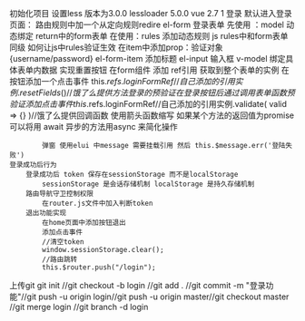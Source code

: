 初始化项目
    设置less 版本为3.0.0 lessloader 5.0.0
    vue 2.7
1 登录
    默认进入登录页面： 路由规则中加一个从定向规则redire
    el-form 登录表单
        先使用 ：model 动态绑定 return中的form表单
        在使用：rules 添加动态规则 
        js rules中和form表单同级
        如何让js中rules验证生效
        在item中添加prop：验证对象{username/password}
    el-form-item 添加标题
    el-input 输入框
        v-model 绑定具体表单内数据
    实现重置按钮
        在form组件 添加 ref引用 获取到整个表单的实例
        在按钮添加一个点击事件
            this.$refs.loginFormRef//自己添加的引用实例.resetFields()//饿了么提供方法
    登录的预验证
        在登录按钮后 通过调用表单 函数 预验证
        添加点击事件
            this.$refs.loginFormRef//自己添加的引用实例.validate(
                valid => {}
            )//饿了么提供回调函数 使用箭头函数缩写
            如果某个方法的返回值为promise 可以将用 await 异步的方法用async 来简化操作

            弹窗 使用elui 中message 需要挂载引用 然后 this.$message.err('登陆失败')
    登录成功后行为
        登录成功后 token 保存在sessionStorage 而不是localStorage
            sessionStorage 是会话存储机制 localStorage 是持久存储机制
        路由导航守卫控制权限
            在router.js文件中加入判断token
        退出功能实现
            在home页面中添加按钮退出
            添加点击事件  
            //清空token
            window.sessionStorage.clear();
            //路由跳转
            this.$router.push("/login");
上传git  git init //git checkout -b login //git add . //git commit -m "登录功能"//git push -u origin login//git push -u origin master//git checkout master //git merge login //git branch -d login